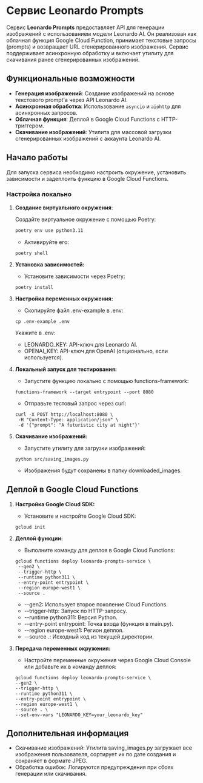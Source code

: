 # Сервис Leonardo Prompts

Сервис **Leonardo Prompts** предоставляет API для генерации изображений с использованием модели Leonardo AI. Он реализован как облачная функция Google Cloud Function, принимает текстовые запросы (prompts) и возвращает URL сгенерированного изображения. Сервис поддерживает асинхронную обработку и включает утилиту для скачивания ранее сгенерированных изображений.

## Функциональные возможности

- **Генерация изображений**: Создание изображений на основе текстового prompt'а через API Leonardo AI.
- **Асинхронная обработка**: Использование `asyncio` и `aiohttp` для асинхронных запросов.
- **Облачная функция**: Деплой в Google Cloud Functions с HTTP-триггером.
- **Скачивание изображений**: Утилита для массовой загрузки сгенерированных изображений с аккаунта Leonardo AI.

## Начало работы

Для запуска сервиса необходимо настроить окружение, установить зависимости и задеплоить функцию в Google Cloud Functions.

### Настройка локально

1. **Создание виртуального окружения**:

   Создайте виртуальное окружение с помощью Poetry:
   ```bash
   poetry env use python3.11
   ```
   
    - Активируйте его:
   ```
   poetry shell
   ```
   
2. **Установка зависимостей:**
    - Установите зависимости через Poetry:
   ```
   poetry install
   ```
   
3. **Настройка переменных окружения:**
    - Скопируйте файл .env-example в .env:
   ```
   cp .env-example .env
   ```
   
    Укажите в .env:

    - LEONARDO_KEY: API-ключ для Leonardo AI.
    - OPENAI_KEY: API-ключ для OpenAI (опционально, если используется).

4. **Локальный запуск для тестирования:**
    - Запустите функцию локально с помощью functions-framework:
   ```
   functions-framework --target entrypoint --port 8080
   ```
   - Отправьте тестовый запрос через curl:
   ```
   curl -X POST http://localhost:8080 \
    -H "Content-Type: application/json" \
    -d '{"prompt": "A futuristic city at night"}'
   ```
   
5. **Скачивание изображений:**
    - Запустите утилиту для загрузки изображений:
   ```
   python src/saving_images.py
   ```
   - Изображения будут сохранены в папку downloaded_images.

## Деплой в Google Cloud Functions
1. **Настройка Google Cloud SDK:**
    - Установите и настройте Google Cloud SDK:
   ```
   gcloud init
   ```

2. **Деплой функции:**
    - Выполните команду для деплоя в Google Cloud Functions:
   ```
   gcloud functions deploy leonardo-prompts-service \
    --gen2 \
    --trigger-http \
    --runtime python311 \
    --entry-point entrypoint \
    --region europe-west1 \
    --source .
   ```
    - --gen2: Использует второе поколение Cloud Functions.
    - --trigger-http: Запуск по HTTP-запросу.
    - --runtime python311: Версия Python.
    - --entry-point entrypoint: Точка входа (функция в main.py).
    - --region europe-west1: Регион деплоя.
    - --source .: Исходный код из текущей директории.

3. **Передача переменных окружения:**
    - Настройте переменные окружения через Google Cloud Console или добавьте их в команду деплоя:
    ```
   gcloud functions deploy leonardo-prompts-service \
    --gen2 \
    --trigger-http \
    --runtime python311 \
    --entry-point entrypoint \
    --region europe-west1 \
    --source . \
    --set-env-vars "LEONARDO_KEY=your_leonardo_key"
   ```
   
## Дополнительная информация
- Скачивание изображений: Утилита saving_images.py загружает все изображения пользователя, сортирует их по дате создания и сохраняет в формате JPEG.
- Обработка ошибок: Логируются предупреждения при сбоях генерации или скачивания.